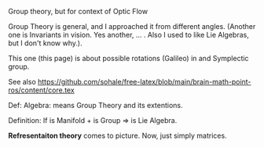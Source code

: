 Group theory, but for context of Optic Flow

Group Theory is general, and I approached it from different angles. (Another one is Invariants in vision. Yes another, ... . Also I used to like Lie Algebras, but I don't know why.).

This one (this page) is about possible rotations (Galileo) in and Symplectic group.

See also https://github.com/sohale/free-latex/blob/main/brain-math-point-ros/content/core.tex

Def: Algebra: means Group Theory and its extentions.

Definition: If is Manifold + is Group => is Lie Algebra.

**Refresentaiton theory** comes to picture. Now, just simply matrices.
